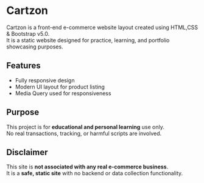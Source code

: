 # Cartzon

Cartzon is a front-end e-commerce website layout created using HTML,CSS & Bootstrap v5.0.  
It is a static website designed for practice, learning, and portfolio showcasing purposes.

## Features
- Fully responsive design
- Modern UI layout for product listing
- Media Query used for responsiveness 

## Purpose
This project is for **educational and personal learning** use only.  
No real transactions, tracking, or harmful scripts are involved.

## Disclaimer
This site is **not associated with any real e-commerce business**.  
It is a **safe, static site** with no backend or data collection functionality.
